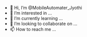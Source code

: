 - 👋 Hi, I’m @MobileAutomater_Jyothi
- 👀 I’m interested in ...
- 🌱 I’m currently learning ...
- 💞️ I’m looking to collaborate on ...
- 📫 How to reach me ...

<!---
MobileAut/MobileAut is a ✨ special ✨ repository because its `README.md` (this file) appears on your GitHub profile.
You can click the Preview link to take a look at your changes.
--->
